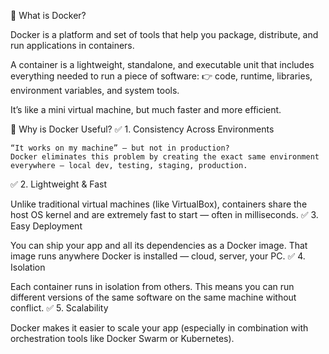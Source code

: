 🔷 What is Docker?

Docker is a platform and set of tools that help you package, distribute, and run applications in containers.

A container is a lightweight, standalone, and executable unit that includes everything needed to run a piece of software:
👉 code, runtime, libraries, environment variables, and system tools.

It’s like a mini virtual machine, but much faster and more efficient.

🔶 Why is Docker Useful?
✅ 1. Consistency Across Environments

    “It works on my machine” — but not in production?
    Docker eliminates this problem by creating the exact same environment everywhere — local dev, testing, staging, production.

✅ 2. Lightweight & Fast

Unlike traditional virtual machines (like VirtualBox), containers share the host OS kernel and are extremely fast to start — often in milliseconds.
✅ 3. Easy Deployment

You can ship your app and all its dependencies as a Docker image. That image runs anywhere Docker is installed — cloud, server, your PC.
✅ 4. Isolation

Each container runs in isolation from others. This means you can run different versions of the same software on the same machine without conflict.
✅ 5. Scalability

Docker makes it easier to scale your app (especially in combination with orchestration tools like Docker Swarm or Kubernetes).